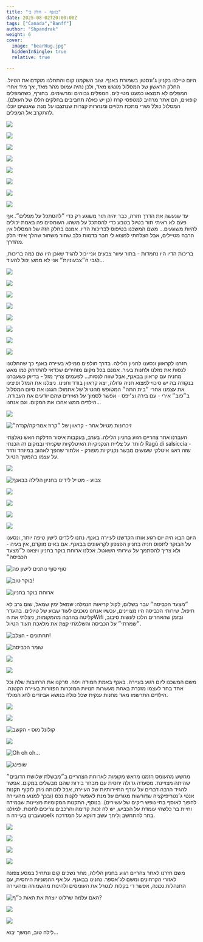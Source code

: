 ```yaml
---
title: "באנף - חלק ב׳"
date: 2025-08-02T20:00:00Z
tags: ["Canada","Banff"]
author: "Shpandrak"
weight: 6
cover:
  image: "bearHug.jpg"
  hiddenInSingle: true
  relative: true

---
```


היום טיילנו בקניון ג׳ונסטון בשמורת באנף. שוב השקמנו קום והתחלנו מוקדם את הטיול. החלק הראשון של המסלול מונגש מאד, ולכן נהיה עמוס מהר מאד, אך מיד אחרי המפלים לא תמצאו כמעט מטיילים. המפלים גבוהים ומרשימים. בחורף, כשהמפלים קופאים, הם אתר מרהיב למטפסי קרח (כן יש כאלה תחביבים בחלקים הללו של העולם). המסלול כולל גשרי מתכת תלויים ומנהרות קצרות שנחצבו על מנת שאנשים יוכלו להתקרב אל המפלים.

![](johnston1.jpg)

![](johnston2.jpg)

![](johnston3.jpg)

![](johnston4.jpg)

![](johnston5.jpg)

![](johnston6.jpg)

![](johnston7.jpg)

![](johnston8.jpg)

עד שנעשה את הדרך חזרה, כבר יהיה תור משוגע רק כדי ״להסתכל על מפלים״. אף פעם לא ראיתי תור בטיול בטבע כדי להסתכל על משהו. העומסים פה באמת יכולים להיות משוגעים... משם המשכנו בטיפוס לבריכות הדיו. אמנם בחלק הזה של המסלול אין הרבה מטיילים, אבל הצלחתי למצוא לי חבר בדמות כלב שחור משחור שהלך איתי חלק מהדרך.

בריכות הדיו היו נחמדות - בתור עיוור צבעים אני יכול להגיד שאכן היו שם כמה בריכות, לגבי ה״צבעוניות״ אני לא ממש יכול להעיד...

![](dog.jpg)

![](inkPots1.jpg)

![](inkPots2.jpg)

![](inkPots3.jpg)

![](inkPots4.jpg)

![](mushrooms.jpg)

![](flowers.jpg)

![](johnstonStats.jpg)

חזרנו לקראוון ונסענו לחניון הלילה. בדרך חולפים ממילא בעיירה באנף כך שהחלטנו לנסות את מזלנו ולחנות בעיר. אמנם בכל מקום מזהירים שכדאי להתרחק כמו מאש מחניה עם קראוון בבאנף, אבל שווה לנסות... לפעמים צריך מזל - בדיוק כשעברנו בנקודה בה יש סיכוי למצוא חניה גדולה, יצא קראוון בודד וחנינו. ניצלנו את המזל ופיצינו את עצמנו אחרי ״בית התה״ המטופש מהטיול של אתמול: חגגנו את סיום המסלול ב״פוב״ אירי - עם בירה וצ׳יפס - אפשר לסמוך על האירים שהם יודעים את העבודה. הילדים ממש אהבו את המקום. וגם אנחנו... 

![](irishPub.jpg)

![](dogWink.jpg "זיכרונות מטיול אחר - קראוון של ״קרוז אמריקה/קנדה״")

העברנו אחר צהריים רגוע בחניון הלילה. בערב, בעקבות איסור הדלקת האש נאלצתי לוותר על צליית הנקניקיות האיטלקיות שקניתי ובמקום זה הכנתי Ragù di salsiccia - שזה ראגו איטלקי שעושים מבשר נקניקיות מפורק - אלתור שהפך לאהוב במיוחד וחזר על עצמו בהמשך הטיול.

![](readingBanff.jpg)

![](coyoteBanff.jpg "צבוע - מטייל לידינו בחניון הלילה בבאנף")

![](cardsBanff.jpg)

![](cooking1.jpg)

![](cooking2.jpg)

![](dinner.jpg)

היום הבא היה יום רגוע אותו הקדשנו לעיירה באנף. נתנו לילדים לישון טיפה יותר, ונסענו על הבוקר לתפוס חניה בחניון הפצפון לקראוונים בבאנף. אם באים מוקדם, אין בעיה - ולא צריך להסתמך על שירותי השאטל. אכלנו ארוחת בוקר בחניון ויצאנו ל״מצעד הכביסה״

![](morningSleeping.jpg "סוף סוף נותנים לישון פה")

![](stack.jpg "בוקר טוב!")

![](breakfastRV.jpg "ארוחת בוקר בחניון")

״מצעד הכביסה״ עבר בשלום, לקול קריאות הנמלה: שמאל ימין שמאל, שום גרב לא תיפול. שירותי הכביסה היו מצויינים, עכשיו אנחנו מוכנים לעוד שבוע של טיולים. בהעדר קליטה בהרבה מהמקומות, ניצלתי את הWifi ובזמן שהאחרים הלכו לעשות סיבוב, ״שמרתי״ על הכביסה והשלמתי קצת את מלאכת תעוד הטיול.

![](laundryParade.jpg "תחתונים - הצלב!")

![](amitBlogging.jpg "שומר הכביסה")

![](laundryParty1.jpg)

![](laundryParty2.jpg)

משם המשכנו ליום רגוע בעיירה. באנף באמת חמודה ויפה. סרקנו את הרחובות שלה וכל אחד בחר לעצמו מזכרת באחת מעשרות חנויות המזכרות הפזורות בעיירה הקטנה. הילדים התרשמו מאד מחנות ענקית שכל כולה בנושא אביזרים לחג המולד.

![](shopping1.jpg)

![](bearHug.jpg)

![](mouse.jpg "קולונל מוס - הקשב")

![](alexChristmas.jpg)

![](alexCrhistmas2.jpg "Oh oh oh...")

![](nemalulu.jpg "שופינג")

מחשש מהעומס הזמנו מראש מקומות לארוחת הצהריים ב״מבשלת שלושת הדובים״ שהיתה מצויינת. מסעדה גדולה יחסית עם מבחר בירות שהם מבשלים במקום. אפשר להגיד הרבה דברים על עודף התיירותיות של העיירה, אבל לזכותה ניתן לזקוף תקנות אנטי ג׳נטריפיקציה שדורשות מגורים על מנת לאפשר לקנות נכס (ובכך למנוע מהעיירה להפוך לאוסף בתי נופש ריקים של עשירים). בנוסף, התקנות המקומיות מציינות שבמידה וחיית בר כלשהי עומדת על הכביש, יש לה זכות קדימה והרכבים צריכים לחכות. למזלנו כשעברנו בעיירה הelk בחר להתחשב וליחך עשב דווקא על המדרכה.

![](brewery1.jpg)

![](brewery2.jpg)

![](brewery3.jpg)

![](brewery4.jpg)

משם חזרנו לאחר צהריים רגוע בחניון הלילה, מחר נשכים קום ונתחיל במסע צפונה לאזורי הקרחונים ומשם לג׳אספר. נהנינו בבאנף. על אף ההמוניות היחסית, עם התנהלות נכונה, אפשר די בקלות לנטרל את העומסים ולהינות מהשמורה ומהעיירה

![](kaff.jpg "האם עלמה שרלוט יוצרת את האות כ״ף?")

![](readingCampground.jpg)

![](dinnerCampground.jpg)

לילה טוב, המשך יבוא...

